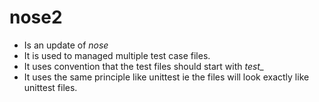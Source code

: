 # nose2
- Is an update of *nose*
- It is used to managed multiple test case files.
- It uses convention that the test files should  start with *test_*
- It uses the same principle like unittest ie the files will look exactly like unittest files.

